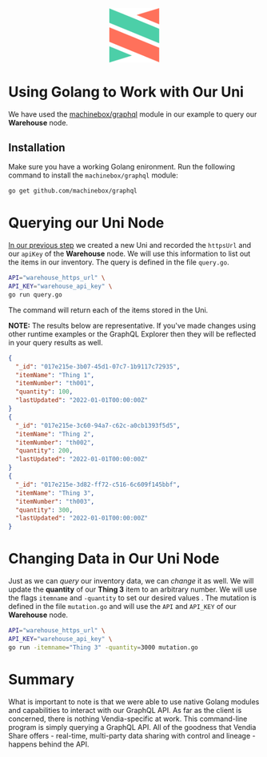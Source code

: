 <p align="center">
  <a href="https://vendia.net/">
    <img src="https://raw.githubusercontent.com/vendia/examples/main/vendia-logo.png" alt="vendia logo" width="100px">
  </a>
</p>

# Using Golang to Work with Our Uni

We have used the [machinebox/graphql](https://github.com/machinebox/graphql) module in our example to query our **Warehouse** node.

## Installation

Make sure you have a working Golang enironment. Run the following command to install the `machinebox/graphql` module:

```bash
go get github.com/machinebox/graphql
```

# Querying our Uni Node

[In our previous step](../creating-our-uni.md) we created a new Uni and recorded the `httpsUrl` and our `apiKey` of the **Warehouse** node. We will use this information to list out the items in our inventory. The query is defined in the file `query.go`.

```bash
API="warehouse_https_url" \
API_KEY="warehouse_api_key" \
go run query.go
```

The command will return each of the items stored in the Uni.

**NOTE:** The results below are representative. If you've made changes using other runtime examples or the GraphQL Explorer then they will be reflected in your query results as well.

```json
{
  "_id": "017e215e-3b07-45d1-07c7-1b9117c72935",
  "itemName": "Thing 1",
  "itemNumber": "th001",
  "quantity": 100,
  "lastUpdated": "2022-01-01T00:00:00Z"
}
{
  "_id": "017e215e-3c60-94a7-c62c-a0cb1393f5d5",
  "itemName": "Thing 2",
  "itemNumber": "th002",
  "quantity": 200,
  "lastUpdated": "2022-01-01T00:00:00Z"
}
{
  "_id": "017e215e-3d82-ff72-c516-6c609f145bbf",
  "itemName": "Thing 3",
  "itemNumber": "th003",
  "quantity": 300,
  "lastUpdated": "2022-01-01T00:00:00Z"
}
```

# Changing Data in Our Uni Node

Just as we can _query_ our inventory data, we can _change_ it as well. We will update the **quantity** of our **Thing 3** item to an arbitrary number. We will use the flags `itemname` and `-quantity` to set our desired values . The mutation is defined in the file `mutation.go` and will use the `API` and `API_KEY` of our **Warehouse** node.

```bash
API="warehouse_https_url" \
API_KEY="warehouse_api_key" \
go run -itemname="Thing 3" -quantity=3000 mutation.go
```

# Summary

What is important to note is that we were able to use native Golang modules and capabilities to interact with our GraphQL API. As far as the client is concerned, there is nothing Vendia-specific at work. This command-line program is simply querying a GraphQL API. All of the goodness that Vendia Share offers - real-time, multi-party data sharing with control and lineage - happens behind the API.
